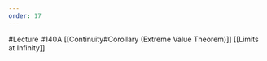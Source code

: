 ```yaml
---
order: 17
---
```

#Lecture  #140A
[[Continuity#Corollary (Extreme Value Theorem)]]
[[Limits at Infinity]]